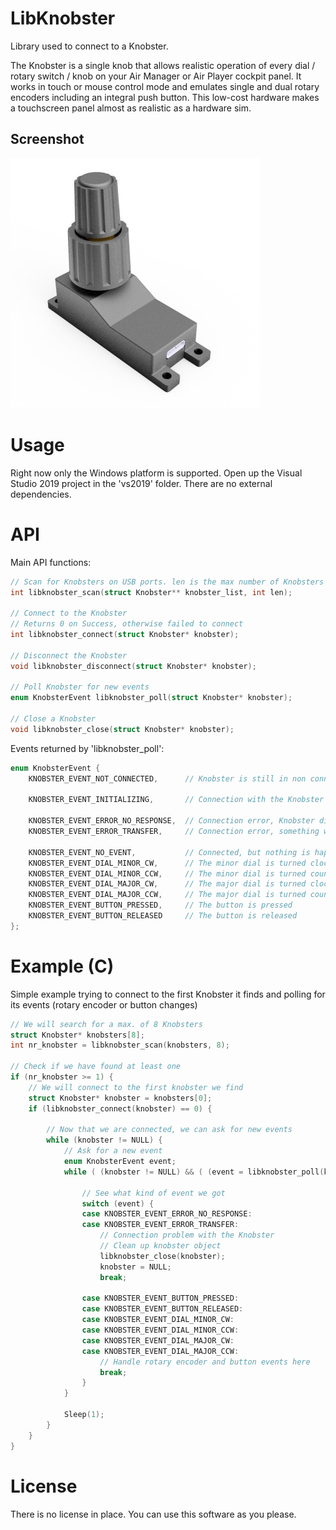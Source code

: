 LibKnobster
===========

Library used to connect to a Knobster.

The Knobster is a single knob that allows realistic operation of every dial / rotary switch / knob on your Air Manager or Air Player cockpit panel. It works in touch or mouse control mode and emulates single and dual rotary encoders including an integral push button. This low-cost hardware makes a touchscreen panel almost as realistic as a hardware sim.

## Screenshot

![Screenshot of the Knobster](/knobster.jpg?raw=true)

Usage
=====

Right now only the Windows platform is supported.
Open up the Visual Studio 2019 project in the 'vs2019' folder. There are no external dependencies.

API
=====

Main API functions:
```C
// Scan for Knobsters on USB ports. len is the max number of Knobsters you want to search for.
int libknobster_scan(struct Knobster** knobster_list, int len);

// Connect to the Knobster
// Returns 0 on Success, otherwise failed to connect
int libknobster_connect(struct Knobster* knobster);

// Disconnect the Knobster
void libknobster_disconnect(struct Knobster* knobster);

// Poll Knobster for new events
enum KnobsterEvent libknobster_poll(struct Knobster* knobster);

// Close a Knobster
void libknobster_close(struct Knobster* knobster);
```

Events returned by 'libknobster_poll':
```C
enum KnobsterEvent {
	KNOBSTER_EVENT_NOT_CONNECTED,      // Knobster is still in non connected state. 'libknobster_connect' has not been called.	

	KNOBSTER_EVENT_INITIALIZING,       // Connection with the Knobster is being initialized

	KNOBSTER_EVENT_ERROR_NO_RESPONSE,  // Connection error, Knobster did not respond with correct internal message
	KNOBSTER_EVENT_ERROR_TRANSFER,     // Connection error, something went from with the USB communication

	KNOBSTER_EVENT_NO_EVENT,           // Connected, but nothing is happening with the knobster
	KNOBSTER_EVENT_DIAL_MINOR_CW,      // The minor dial is turned clockwise
	KNOBSTER_EVENT_DIAL_MINOR_CCW,     // The minor dial is turned counterclockwise
	KNOBSTER_EVENT_DIAL_MAJOR_CW,      // The major dial is turned clockwise
	KNOBSTER_EVENT_DIAL_MAJOR_CCW,     // The major dial is turned counterclockwise
	KNOBSTER_EVENT_BUTTON_PRESSED,     // The button is pressed
	KNOBSTER_EVENT_BUTTON_RELEASED     // The button is released
};
```

Example (C)
=======

Simple example trying to connect to the first Knobster it finds and polling for its events (rotary encoder or button changes)

```C
// We will search for a max. of 8 Knobsters
struct Knobster* knobsters[8];
int nr_knobster = libknobster_scan(knobsters, 8);

// Check if we have found at least one
if (nr_knobster >= 1) {
	// We will connect to the first knobster we find
	struct Knobster* knobster = knobsters[0];
	if (libknobster_connect(knobster) == 0) {
	
		// Now that we are connected, we can ask for new events
		while (knobster != NULL) {
			// Ask for a new event
			enum KnobsterEvent event;
			while ( (knobster != NULL) && ( (event = libknobster_poll(knobster)) != KNOBSTER_EVENT_NO_EVENT ) ) {
			
				// See what kind of event we got
				switch (event) {
				case KNOBSTER_EVENT_ERROR_NO_RESPONSE:
				case KNOBSTER_EVENT_ERROR_TRANSFER:
					// Connection problem with the Knobster
					// Clean up knobster object
					libknobster_close(knobster);
					knobster = NULL;
					break;

				case KNOBSTER_EVENT_BUTTON_PRESSED:
				case KNOBSTER_EVENT_BUTTON_RELEASED:
				case KNOBSTER_EVENT_DIAL_MINOR_CW:
				case KNOBSTER_EVENT_DIAL_MINOR_CCW:
				case KNOBSTER_EVENT_DIAL_MAJOR_CW:
				case KNOBSTER_EVENT_DIAL_MAJOR_CCW:
					// Handle rotary encoder and button events here
					break;
				}
			}

			Sleep(1);
		}
	}
}
```

License
=======

There is no license in place. You can use this software as you please.
